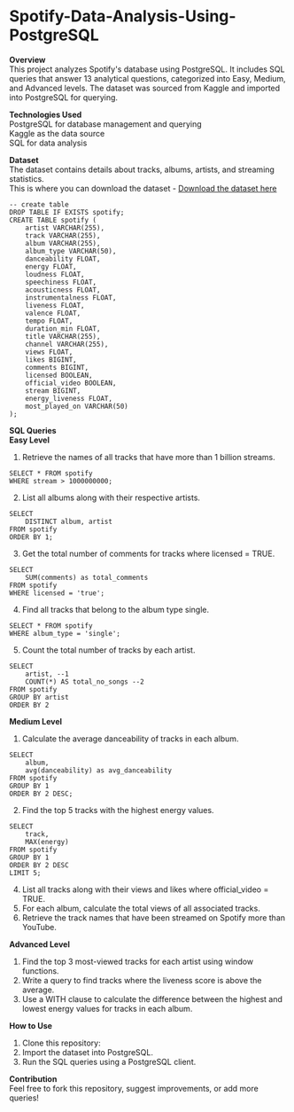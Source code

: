 # Spotify-Data-Analysis-Using-PostgreSQL

**Overview** <br />
This project analyzes Spotify's database using PostgreSQL. It includes SQL queries that answer 13 analytical questions, categorized into Easy, Medium, and Advanced levels. The dataset was sourced from Kaggle and imported into PostgreSQL for querying.

**Technologies Used** <br />
PostgreSQL for database management and querying <br />
Kaggle as the data source <br />
SQL for data analysis <br />

**Dataset** <br />
The dataset contains details about tracks, albums, artists, and streaming statistics. <br />
This is where you can download the dataset - [Download the dataset here](https://www.kaggle.com/datasets/sanjanchaudhari/spotify-dataset) <br />

```
-- create table
DROP TABLE IF EXISTS spotify;
CREATE TABLE spotify (
    artist VARCHAR(255),
    track VARCHAR(255),
    album VARCHAR(255),
    album_type VARCHAR(50),
    danceability FLOAT,
    energy FLOAT,
    loudness FLOAT,
    speechiness FLOAT,
    acousticness FLOAT,
    instrumentalness FLOAT,
    liveness FLOAT,
    valence FLOAT,
    tempo FLOAT,
    duration_min FLOAT,
    title VARCHAR(255),
    channel VARCHAR(255),
    views FLOAT,
    likes BIGINT,
    comments BIGINT,
    licensed BOOLEAN,
    official_video BOOLEAN,
    stream BIGINT,
    energy_liveness FLOAT,
    most_played_on VARCHAR(50)
);
```

**SQL Queries** <br />
**Easy Level** <br />
1. Retrieve the names of all tracks that have more than 1 billion streams.
```
SELECT * FROM spotify 
WHERE stream > 1000000000;
```
2. List all albums along with their respective artists.
```
SELECT
	DISTINCT album, artist
FROM spotify
ORDER BY 1;
```
3. Get the total number of comments for tracks where licensed = TRUE.
```
SELECT
	SUM(comments) as total_comments 
FROM spotify
WHERE licensed = 'true';
```
4. Find all tracks that belong to the album type single.
```
SELECT * FROM spotify 
WHERE album_type = 'single';
```
5. Count the total number of tracks by each artist.
```
SELECT 
	artist, --1
	COUNT(*) AS total_no_songs --2
FROM spotify
GROUP BY artist
ORDER BY 2
```

**Medium Level**
1. Calculate the average danceability of tracks in each album.
```
SELECT 
	album,
	avg(danceability) as avg_danceability
FROM spotify
GROUP BY 1
ORDER BY 2 DESC;
```
2. Find the top 5 tracks with the highest energy values.
```
SELECT 
	track, 
	MAX(energy)
FROM spotify
GROUP BY 1
ORDER BY 2 DESC
LIMIT 5;
```
4. List all tracks along with their views and likes where official_video = TRUE.
5. For each album, calculate the total views of all associated tracks.
6. Retrieve the track names that have been streamed on Spotify more than YouTube.

**Advanced Level**
1. Find the top 3 most-viewed tracks for each artist using window functions.
2. Write a query to find tracks where the liveness score is above the average.
3. Use a WITH clause to calculate the difference between the highest and lowest energy values for tracks in each album.

**How to Use** <br />
1. Clone this repository:
2. Import the dataset into PostgreSQL.
3. Run the SQL queries using a PostgreSQL client.

**Contribution** <br />
Feel free to fork this repository, suggest improvements, or add more queries!

